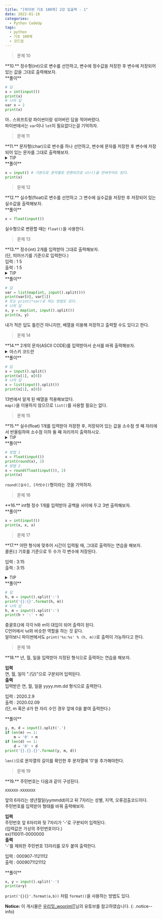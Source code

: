 ```yaml
---
title: "[파이썬 기초 100제] 2강 입출력 - 1"
date: 2022-01-18
categories:
  - Python CodeUp
tags:
  - python
  - 기초 100제
  - 코드업
---
```


> 문제 10

<div class="notice--danger" markdown="1">
**10.**   
정수형(int)으로 변수를 선언하고, 변수에 정수값을 저장한 후 변수에 저장되어 있는 값을 그대로 출력해보자.
</div>

<div class="notice" markdown="1">
**풀이**

```python
# 답
x = int(input())
print(x)
# 나의 답
var x = 2
print(x)
```
아.. 스위프트랑 파이썬이랑 섞어버린 답을 적어버렸다.<br>
파이썬에서는 `var`이나 `let`이 필요없다는걸 기억하자.
</div>

> 문제 11

<div class="notice--success" markdown="1">
**11.**   
문자형(char)으로 변수를 하나 선언하고, 변수에 문자를 저장한 후 변수에 저장되어 있는 문자를 그대로 출력해보자.
</div>

<details>
<summary>TIP</summary>
<div markdown="1">

`input()`의 반환값은 기본으로 문자열로 정의된다.

</div>
</details>

<div class="notice" markdown="1">
**풀이**

```python
x = input() # 기본으로 문자열로 반환되므로 str()을 안써주어도 된다.
print(x)
```
</div>

> 문제 12

<div class="notice--danger" markdown="1">
**12.**   
실수형(float)로 변수를 선언하고 그 변수에 실수값을 저장한 후 저장되어 있는 실수값을 출력해보자.
</div>

<div class="notice" markdown="1">
**풀이**

```python
x = float(input())
```
실수형으로 변환할 때는 `float()`을 사용한다.
</div>

> 문제 13

<div class="notice--warning" markdown="1">
**13.**   
정수(int) 2개를 입력받아 그대로 출력해보자.<br>
(단, 띄어쓰기를 기준으로 입력한다.)<br>
입력 : 1 5<br>
출력 : 1 5
</div>

<details>
<summary>TIP</summary>
<div markdown="1">

문자열의 메소드(함수)인 `split()`을 이용하면 문자열을 공백 기준으로 배열(iterable)로 만들어준다.<br>

매핑함수인 map()을 이용하면 배열(iterable)의 모든 원소를 첫 번째 매개변수(parameter)로 변환할 수 있다. 정확히는 감싸준다는 표현이 맞다.<br>

ex ) `map(int, ['1', '2', '3']) >> [1,2,3]`<br>

매핑함수 `map()`의 반환값은 map객체이다. 따라서 육안으로 확인하기 위해서는 `list()`로 변환시켜줘야한다.

</div>
</details>

<div class="notice" markdown="1">
**풀이**

```python
# 답
var = list(map(int, input().split()))
print(var[0], var[1])
# 또는 print(*var)로 하는 방법도 있다.
# 나의 답
x, y = map(int, input().split())
print(x, y)
```
내가 적은 답도 틀린건 아니지만, 배열을 이용해 저장하고 출력할 수도 있다고 한다.
</div>

> 문제 14

<div class="notice--warning" markdown="1">
**14.**   
2개의 문자(ASCII CODE)를 입력받아서 순서를 바꿔 출력해보자.
</div>

<details>
<summary>아스키 코드란</summary>
<div markdown="1">

컴퓨터가 문자를 읽을 수 있도록 문자에 대응하는 숫자들이 존재한다.

ex ) A => 1100001

이때의 문자가 '아스키 문자'이며, 숫자가 '아스키 코드'이다.

</div>
</details>

<div class="notice" markdown="1">
**풀이**

```python
# 답
x = input().split()
print(x[1], x[0])
# 나의 답
x = list(input().split())
print(x[1], x[0])
```
13번에서 알게 된 배열을 적용해보았다.<br>
`map()`을 이용하지 않으므로 `list()`를 사용할 필요는 없다.
</div>

> 문제 15

<div class="notice--danger" markdown="1">
**15.**   
실수(float) 1개를 입력받아 저장한 후, 저장되어 있는 값을 소수점 셋 째 자리에서 반올림하여 소수점 이하 둘 째 자리까지 출력하시오.
</div>

<details>
<summary>TIP</summary>
<div markdown="1">

반올림 함수 `round()`를 이용하면 된다.

</div>
</details>

<div class="notice" markdown="1">
**풀이**

```python
# 방법 1
x = float(input())
print(round(x), 2)
# 방법 2
x = round(float(input()), 2)
print(x)
```
`round([실수], [자릿수])`형이라는 것을 기억하자.
</div>

> 문제 16

<div class="notice--success" markdown="1">
**16.**   
int형 정수 1개를 입력받아 공백을 사이에 두고 3번 출력해보자.
</div>

<div class="notice" markdown="1">
**풀이**

```python
x = int(input())
print(x, x, x)
```
</div>

> 문제 17

<div class="notice--warning" markdown="1">
**17.**   
어떤 형식에 맞추어 시간이 입력될 때, 그대로 출력하는 연습을 해보자.<br>
콜론(:) 기호를 기준으로 두 수가 각 변수에 저장된다.<br>

입력 : 3:15<br>
출력 : 3:15
</div>

<details>
<summary>TIP</summary>
<div markdown="1">

`split()`의 매개변수로 문자열을 분할하기 위한 기준을 정의할 수 있다.
문자열의 메소드(함수)인 `format()`을 이용하면 문자열 내부에 변수값을 대입할 수 있다.

</div>
</details>

<div class="notice" markdown="1">
**풀이**

```python
# 답
h, m = input().split(':')
print('{}:{}'.format(h, m))
# 나의 답
h, m = input().split(':')
print(h + ':' + m)
```
중괄호{}에 각각 h와 m이 대입이 되어 출력이 된다.<br>
C언어에서 `%d`와 비슷한 역할을 하는 것 같다.<br>
알아보니 파이썬에서도 `print('%s:%s' % (h, m))`로 출력이 가능하다고 한다.
</div>

> 문제 18

<div class="notice--danger" markdown="1">
**18.**   
년, 월, 일을 입력받아 지정된 형식으로 출력하는 연습을 해보자.<br>

**입력**<br>
연, 월, 일이 ".(닷)"으로 구분되어 입력된다.<br>
**출력**<br>
입력받은 연, 월, 일을 yyyy.mm.dd 형식으로 출력한다.<br>

입력 : 2020.2.9<br>
출력 : 2020.02.09<br>
(단, m 혹은 d가 한 자리 수인 경우 앞에 0을 붙여 출력한다.)
</div>

<div class="notice" markdown="1">
**풀이**

```python
y, m, d = input().split('.')
if len(m) == 1:
    m = '0' + m
if len(d) == 1:
    d = '0' + d
print('{}.{}.{}'.format(y, m, d))
```
`len()`으로 문자열의 길이를 확인한 후 문자열에 '0'을 추가해야한다.
</div>

> 문제 19

<div class="notice--warning" markdown="1">
**19.**   
주민번호는 다음과 같이 구성된다.<br>

`XXXXXX-XXXXXXX`<br>

앞의 6자리는 생년월일(yymmdd)이고 뒤 7자리는 성별, 지역, 오류검출코드이다.<br>
주민번호를 입력받아 형태를 바꿔 출력해보자.<br>

**입력**<br>
주민번호 앞 6자리와 뒷 7자리가 '-'로 구분되어 입력된다.<br>
(입력값은 가상의 주민번호이다.)<br>
ex)110011-0000000<br>
**출력**<br>
'-'를 제외한 주민번호 13자리를 모두 붙여 출력한다.<br>

입력 : 000907-1121112<br>
출력 : 0009071121112
</div>

<div class="notice" markdown="1">
**풀이**

```python
x, y = input().split('-')
print(x+y)
```
`print('{}{}'.format(a,b))` 처럼 `format()`을 사용하는 방법도 있다.
</div>

**Notice:** 이 게시물은 [우리밋_woorimIT](https://www.youtube.com/watch?v=7sykajCtgCw&list=PLSK4WsJ8JS4dOszA7Zr8paqI81Mv27tNq&index=2)님의 유튜브를 참고하였습니다.
{: .notice--info}